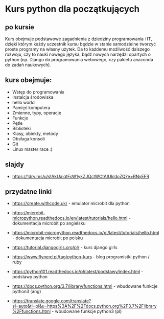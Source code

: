 # Kurs python dla początkujących

## po kursie
Kurs obejmuje podstawowe zagadnienia z dziedziny programowania i IT, dzięki którym każdy uczestnik kursu
będzie w stanie samodzielne tworzyć proste programy na własny użytek.
Da to każdemu możliwość dalszego rozwoju, czy to nauki nowego języka, bądź nowych narzędzi opartych o python
(np. Django do programowania webowego, czy pakietu anaconda do zadań naukowych).

## kurs obejmuje:
* Wstęp do programowania
* Instalcja środowiska​
* hello world​
* Pamięć komputera
* Zmienne, typy, operacje​
* Funkcje​
* Pętle​
* Biblioteki
* Klasy, obiekty, metody
* Obsługa konsoli​
* Git 
* Linux master race :)

## slajdy
* https://1drv.ms/u/s!AkUaiqtFcW1ykZJQctWCtAIUkldoZQ?e=RNyEFR

## przydatne linki
* https://create.withcode.uk/ - emulator microbit dla python
* https://microbit-micropython.readthedocs.io/en/latest/tutorials/hello.html - dokumentacja microbit po angielsku
* https://microbit-micropython.readthedocs.io/pl/latest/tutorials/hello.html - dokumentacja microbit po polsku
* https://tutorial.djangogirls.org/pl/ - kurs django girls
* https://www.flynerd.pl/tag/python-kurs - blog programistki python / ruby
* https://python101.readthedocs.io/pl/latest/podstawy/index.html - podstawy python

* https://docs.python.org/3.7/library/functions.html - wbudowane funkcje python3 (ang)
* https://translate.google.com/translate?sl=auto&tl=pl&u=https%3A%2F%2Fdocs.python.org%2F3.7%2Flibrary%2Ffunctions.html - wbudowane funkcje python3 (pl)

